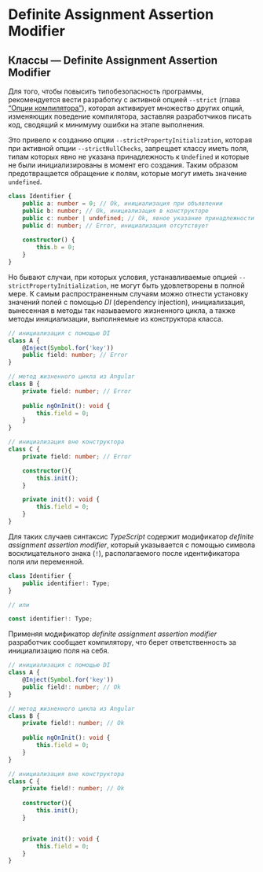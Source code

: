 # Definite Assignment Assertion Modifier
## Классы — Definite Assignment Assertion Modifier


Для того, чтобы повысить типобезопасность программы, рекомендуется вести разработку с активной опцией `--strict` (глава [“Опции компилятора”](../060.(Компилятор)%20Опции%20компилятора)), которая активирует множество других опций, изменяющих поведение компилятора, заставляя разработчиков писать код, сводящий к минимуму ошибки на этапе выполнения. 

Это привело к созданию опции `--strictPropertyInitialization`, которая при активной опции `--strictNullChecks`, запрещает классу иметь поля, типам которых явно не указана принадлежность к `Undefined` и которые не были инициализированы в момент его создания. Таким образом предотвращается обращение к полям, которые могут иметь значение `undefined`.

`````ts
class Identifier {
    public a: number = 0; // Ok, инициализация при объявлении
    public b: number; // Ok, инициализация в конструкторе
    public c: number | undefined; // Ok, явное указание принадлежности к типу Undefined
    public d: number; // Error, инициализация отсутствует
    
    constructor() {
        this.b = 0;
    }
}
`````

Но бывают случаи, при которых условия, устанавливаемые опцией `--strictPropertyInitialization`, не могут быть удовлетворены в полной мере. К самым распространенным случаям можно отнести установку значений полей с помощью *DI* (dependency injection), инициализация, вынесенная в методы так называемого жизненного цикла, а также методы инициализации, выполняемые из конструктора класса. 

`````ts
// инициализация с помощью DI
class A {
    @Inject(Symbol.for('key'))
    public field: number; // Error
}
`````

`````ts
// метод жизненного цикла из Angular
class B {
    private field: number; // Error
    
    public ngOnInit(): void {
        this.field = 0;
    }
}
`````

`````ts
// инициализация вне конструктора
class C {
    private field: number; // Error

    constructor(){
        this.init();
    }

    private init(): void {
        this.field = 0;
    }
}
`````

Для таких случаев синтаксис *TypeScript* содержит модификатор *definite assignment assertion modifier*, который указывается с помощью символа восклицательного знака (`!`), располагаемого после идентификатора поля или переменной.

`````ts
class Identifier {
    public identifier!: Type;
}

// или

const identifier!: Type;
`````

Применяя модификатор *definite assignment assertion modifier* разработчик сообщает компилятору, что берет ответственность за инициализацию поля на себя.

`````ts
// инициализация с помощью DI
class A {
    @Inject(Symbol.for('key'))
    public field!: number; // Ok
}
`````

`````ts
// метод жизненного цикла из Angular
class B {
    private field!: number; // Ok
    
    public ngOnInit(): void {
        this.field = 0;
    }
}
`````

`````ts
// инициализация вне конструктора
class C {
    private field!: number; // Ok
    
    constructor(){
        this.init();
    }


    private init(): void {
        this.field = 0;
    }
}
`````
